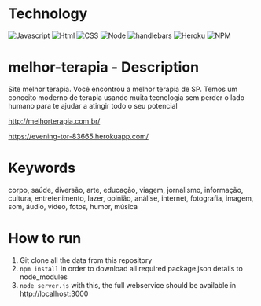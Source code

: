 # Technology
![Javascript](https://img.shields.io/badge/Javascript-code-blue.svg)
![Html](https://img.shields.io/badge/HTML-language-blue.svg)
![CSS](https://img.shields.io/badge/CSS-language-blue.svg)
![Node](https://img.shields.io/badge/Node.js-server-red.svg)
![handlebars](https://img.shields.io/badge/Handlebars-templating-red.svg)
![Heroku](https://img.shields.io/badge/Heroku-host-green.svg)
![NPM](https://img.shields.io/badge/npm-package-green.svg)



# melhor-terapia - Description
Site melhor terapia. Você encontrou a melhor terapia de SP. Temos um conceito moderno de terapia usando muita tecnologia sem perder o lado humano para te ajudar a atingir todo o seu potencial

http://melhorterapia.com.br/

https://evening-tor-83665.herokuapp.com/

# Keywords
corpo, saúde, diversão, arte, educação, viagem, jornalismo, informação, cultura, entretenimento, lazer, opinião, análise, internet, fotografia, imagem, som, áudio, vídeo, fotos, humor, música

# How to run
1. Git clone all the data from this repository
2. ```npm install``` in order to download all required package.json details to node_modules
3. ```node server.js``` with this, the full webservice should be available in http://localhost:3000

